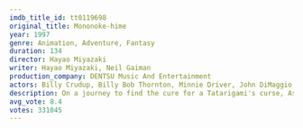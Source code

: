 ```yaml
---
imdb_title_id: tt0119698
original_title: Mononoke-hime
year: 1997
genre: Animation, Adventure, Fantasy
duration: 134
director: Hayao Miyazaki
writer: Hayao Miyazaki, Neil Gaiman
production_company: DENTSU Music And Entertainment
actors: Billy Crudup, Billy Bob Thornton, Minnie Driver, John DiMaggio, Claire Danes, John DeMita, Jada Pinkett Smith, Gillian Anderson, Keith David, Corey Burton, Tara Strong, Julia Fletcher, Debi Derryberry, Alex Fernandez, Jack Fletcher
description: On a journey to find the cure for a Tatarigami's curse, Ashitaka finds himself in the middle of a war between the forest gods and Tatara, a mining colony. In this quest he also meets San, the Mononoke Hime.
avg_vote: 8.4
votes: 331045
---
```

